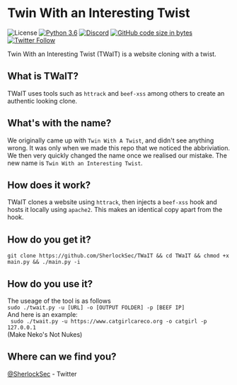 # Twin With an Interesting Twist 

![License](https://img.shields.io/badge/license-GPL-blue.svg) [![Python 3.6](https://img.shields.io/badge/python-3.6-blue.svg)](https://www.python.org/downloads/release/python-360/) [![Discord](https://img.shields.io/discord/510106152646868998.svg)](https://discord.gg/aJdA24U) [![GitHub code size in bytes](https://img.shields.io/github/languages/code-size/badges/shields.svg)](https://github.com/SherlockSec/TWaIT) [![Twitter Follow](https://img.shields.io/twitter/follow/SherlockSec.svg?label=Follow&style=social)](https://twitter.com/SherlockSec)
  
Twin With an Interesting Twist (TWaIT) is a website cloning with a twist.

## What is TWaIT?

TWaIT uses tools such as `httrack` and `beef-xss` among others to create an authentic looking clone.

## What's with the name?

We originally came up with `Twin With A Twist`, and didn't see anything wrong. It was only when we made this repo that we noticed the abbriviation. We then very quickly changed the name once we realised our mistake. The new name is `Twin With an Interesting Twist`.

## How does it work?

TWaIT clones a website using `httrack`, then injects a `beef-xss` hook and hosts it locally using `apache2`. This makes an identical copy apart from the hook.

## How do you get it?
```git clone https://github.com/SherlockSec/TWaIT && cd TWaIT && chmod +x main.py && ./main.py -i```

## How do you use it?

The useage of the tool is as follows   
```sudo ./twait.py -u [URL] -o [OUTPUT FOLDER] -p [BEEF IP]```  
And here is an example:  
``` sudo ./twait.py -u https://www.catgirlcareco.org -o catgirl -p 127.0.0.1```  
(Make Neko's Not Nukes)  

## Where can we find you?

[@SherlockSec](https://twitter.com/SherlockSec) - Twitter
